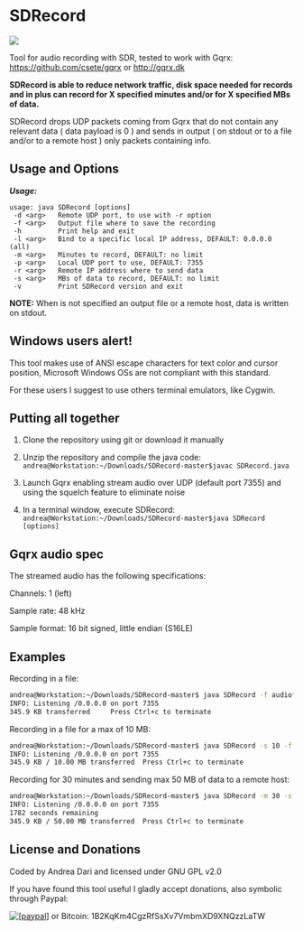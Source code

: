 SDRecord
====

<a href="https://i.imgur.com/ZI1Ort7.png?1"><img src="https://i.imgur.com/ZI1Ort7.png?1" /></a>


Tool for audio recording with SDR, tested to work with Gqrx: https://github.com/csete/gqrx or http://gqrx.dk

**SDRecord is able to reduce network traffic, disk space needed for records and in plus can record for X specified minutes and/or for X specified MBs of data.**

SDRecord drops UDP packets coming from Gqrx that do not contain any relevant data ( data payload is 0 ) and sends in output ( on stdout or to a file and/or to a remote host ) only packets containing info.

Usage and Options
-----------------

***Usage:***

```
usage: java SDRecord [options]
 -d <arg>   Remote UDP port, to use with -r option
 -f <arg>   Output file where to save the recording
 -h         Print help and exit
 -l <arg>   Bind to a specific local IP address, DEFAULT: 0.0.0.0 (all)
 -m <arg>   Minutes to record, DEFAULT: no limit
 -p <arg>   Local UDP port to use, DEFAULT: 7355
 -r <arg>   Remote IP address where to send data
 -s <arg>   MBs of data to record, DEFAULT: no limit
 -v         Print SDRecord version and exit

```
**NOTE:** When is not specified an output file or a remote host, data is written on stdout.

Windows users alert!
--------------------

This tool makes use of ANSI escape characters for text color and cursor position, Microsoft Windows OSs are not compliant with this standard.

For these users I suggest to use others terminal emulators, like Cygwin.

Putting all together
--------------------

1) Clone the repository using git or download it manually

2) Unzip the repository and compile the java code: ```andrea@Workstation:~/Downloads/SDRecord-master$javac SDRecord.java```

3) Launch Gqrx enabling stream audio over UDP (default port 7355) and using the squelch feature to eliminate noise

4) In a terminal window, execute SDRecord: ```andrea@Workstation:~/Downloads/SDRecord-master$java SDRecord [options]```

Gqrx audio spec
---------------

The streamed audio has the following specifications:

Channels: 1 (left)

Sample rate: 48 kHz

Sample format: 16 bit signed, little endian (S16LE)

## Examples

Recording in a file:
```bash
andrea@Workstation:~/Downloads/SDRecord-master$ java SDRecord -f audiofile
INFO: Listening /0.0.0.0 on port 7355
345.9 KB transferred	 Press Ctrl+c to terminate
```
Recording in a file for a max of 10 MB:
```bash
andrea@Workstation:~/Downloads/SDRecord-master$ java SDRecord -s 10 -f audiofile
INFO: Listening /0.0.0.0 on port 7355
345.9 KB / 10.00 MB transferred	 Press Ctrl+c to terminate
```
Recording for 30 minutes and sending max 50 MB of data to a remote host:
```bash
andrea@Workstation:~/Downloads/SDRecord-master$ java SDRecord -m 30 -s 50 -r 192.168.1.105 -d 7356
INFO: Listening /0.0.0.0 on port 7355
1782 seconds remaining
345.9 KB / 50.00 MB transferred	 Press Ctrl+c to terminate
```

License and Donations
-------

Coded by Andrea Dari and licensed under GNU GPL v2.0

If you have found this tool useful I gladly accept donations, also symbolic through Paypal:

<a href="https://www.paypal.com/cgi-bin/webscr?cmd=_donations&business=andreadari91%40gmail%2ecom&lc=IT&item_name=Andrea%20Dari%20IT%20independent%20researcher&currency_code=EUR&bn=PP%2dDonationsBF%3abtn_donateCC_LG%2egif%3aNonHostedGuest"><img src="https://www.paypalobjects.com/en_US/i/btn/btn_donate_LG.gif" alt="[paypal]" /></a> or Bitcoin: 1B2KqKm4CgzRfSsXv7VmbmXD9XNQzzLaTW
